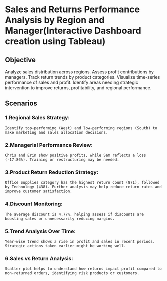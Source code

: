 #  Sales and Returns Performance Analysis by Region and Manager(Interactive Dashboard creation using Tableau)
## Objective
Analyze sales distribution across regions.
Assess profit contributions by managers.
Track return trends by product categories.
Visualize time-series performance of sales and profit.
Identify areas needing strategic intervention to improve returns, profitability, and regional performance.

## Scenarios
### 1.Regional Sales Strategy: 
    Identify top-performing (West) and low-performing regions (South) to make marketing and sales allocation decisions.
### 2.Managerial Performance Review:
    Chris and Erin show positive profits, while Sam reflects a loss (-17.86%). Training or restructuring may be needed.
### 3.Product Return Reduction Strategy:
    Office Supplies category has the highest return count (871), followed by Technology (438). Further analysis may help reduce return rates and improve customer satisfaction.
### 4.Discount Monitoring:
    The average discount is 4.77%, helping assess if discounts are boosting sales or unnecessarily reducing margins.
### 5.Trend Analysis Over Time:
    Year-wise trend shows a rise in profit and sales in recent periods. Strategic actions taken earlier might be working well.
### 6.Sales vs Return Analysis:
    Scatter plot helps to understand how returns impact profit compared to non-returned orders, identifying risk products or customers.
